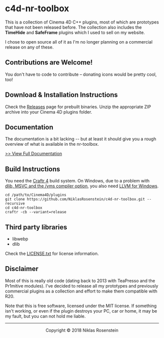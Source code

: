 # c4d-nr-toolbox

This is a collection of Cinema 4D C++ plugins, most of which are prototypes
that have not been released before. The collection also includes the
**TimeHide** and **SafeFrame** plugins which I used to sell on my website.

I chose to open source all of it as I'm no longer planning on a commercial
release on any of these.

## Contributions are Welcome!

You don't have to code to contribute &ndash; donating icons would be pretty
cool, too!

## Download & Installation Instructions

Check the [Releases] page for prebuilt binaries. Unzip the appropriate ZIP
archive into your Cinema 4D plugins folder.

[Releases]: https://github.com/NiklasRosenstein/c4d-nr-toolbox/releases
[niklasrosenstein.com]: https://www.niklasrosenstein.com/

## Documentation

The documentation is a bit lacking -- but at least it should give you a rough
overview of what is available in the nr-toolbox.

[>> View Full Documentation](docs/README.md)

## Build Instructions

You need the [Craftr 4][Craftr] build system. On Windows, due to a problem
with [dlib, MSVC and the /vms compiler option](https://github.com/davisking/dlib/issues/1479),
you also need [LLVM for Windows](http://releases.llvm.org/download.html).

[Craftr]: https://github.com/craftr-build/craftr

    cd /path/to/Cinema4D/plugins
    git clone https://github.com/NiklasRosenstein/c4d-nr-toolbox.git --recursive
    cd c4d-nr-toolbox
    craftr -cb --variant=release

## Third party libraries

* libwebp
* dlib

Check the [LICENSE.txt](LICENSE.txt) for license information.

## Disclaimer

Most of this is really old code (dating back to 2013 with TeaPresso and
the Pr1mitive modules). I've decided to release all my prototypes and
previously commercial plugins as a collection and effort to make them
compatible with R20.

Note that this is free software, licensed under the MIT license. If something
isn't working, or even if the plugin destroys your PC, car or home, it may
be my fault, but you can not hold me liable.

---

<p align="center">Copyright &copy; 2018 Niklas Rosenstein</p>
